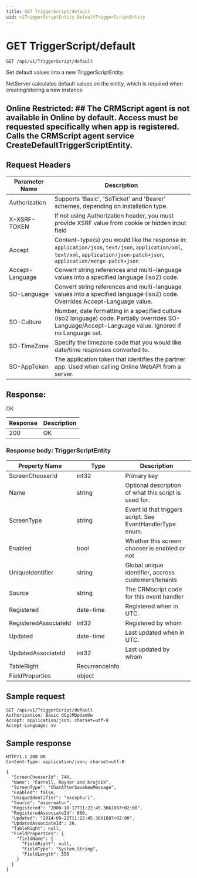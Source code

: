 ```yaml
---
title: GET TriggerScript/default
uid: v1TriggerScriptEntity_DefaultTriggerScriptEntity
---
```


# GET TriggerScript/default

```http
GET /api/v1/TriggerScript/default
```

Set default values into a new TriggerScriptEntity.


NetServer calculates default values on the entity, which is required when creating/storing a new instance


## Online Restricted: ## The CRMScript agent is not available in Online by default. Access must be requested specifically when app is registered. Calls the CRMScript agent service CreateDefaultTriggerScriptEntity.







## Request Headers

| Parameter Name | Description |
|----------------|-------------|
| Authorization  | Supports 'Basic', 'SoTicket' and 'Bearer' schemes, depending on installation type. |
| X-XSRF-TOKEN   | If not using Authorization header, you must provide XSRF value from cookie or hidden input field |
| Accept         | Content-type(s) you would like the response in: `application/json`, `text/json`, `application/xml`, `text/xml`, `application/json-patch+json`, `application/merge-patch+json` |
| Accept-Language | Convert string references and multi-language values into a specified language (iso2) code. |
| SO-Language | Convert string references and multi-language values into a specified language (iso2) code. Overrides Accept-Language value. |
| SO-Culture | Number, date formatting in a specified culture (iso2 language) code. Partially overrides SO-Language/Accept-Language value. Ignored if no Language set. |
| SO-TimeZone | Specify the timezone code that you would like date/time responses converted to. |
| SO-AppToken | The application token that identifies the partner app. Used when calling Online WebAPI from a server. |


## Response:

OK

| Response | Description |
|----------------|-------------|
| 200 | OK |

### Response body: TriggerScriptEntity

| Property Name | Type |  Description |
|----------------|------|--------------|
| ScreenChooserId | int32 | Primary key |
| Name | string | Optional description of what this script is used for. |
| ScreenType | string | Event id that triggers script.  See EventHandlerType enum. |
| Enabled | bool | Whether this screen chooser is enabled or not |
| UniqueIdentifier | string | Global unique identifier, accross customers/tenants |
| Source | string | The CRMscript code for this event handler |
| Registered | date-time | Registered when  in UTC. |
| RegisteredAssociateId | int32 | Registered by whom |
| Updated | date-time | Last updated when  in UTC. |
| UpdatedAssociateId | int32 | Last updated by whom |
| TableRight | RecurrenceInfo |  |
| FieldProperties | object |  |

## Sample request

```http!
GET /api/v1/TriggerScript/default
Authorization: Basic dGplMDpUamUw
Accept: application/json; charset=utf-8
Accept-Language: sv
```

## Sample response

```http_
HTTP/1.1 200 OK
Content-Type: application/json; charset=utf-8

{
  "ScreenChooserId": 746,
  "Name": "Farrell, Raynor and Krajcik",
  "ScreenType": "ChatAfterSaveNewMessage",
  "Enabled": false,
  "UniqueIdentifier": "excepturi",
  "Source": "aspernatur",
  "Registered": "2000-10-17T11:22:45.3661887+02:00",
  "RegisteredAssociateId": 880,
  "Updated": "2014-08-22T11:22:45.3661887+02:00",
  "UpdatedAssociateId": 26,
  "TableRight": null,
  "FieldProperties": {
    "fieldName": {
      "FieldRight": null,
      "FieldType": "System.String",
      "FieldLength": 556
    }
  }
}
```